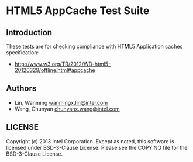 # HTML5 AppCache Test Suite

## Introduction

These tests are for checking compliance with HTML5 Application caches specification:
* http://www.w3.org/TR/2012/WD-html5-20120329/offline.html#appcache

## Authors

* Lin, Wanming <wanmingx.lin@intel.com>
* Wang, Chunyan <chunyanx.wang@intel.com>

## LICENSE

Copyright (c) 2013 Intel Corporation.
Except as noted, this software is licensed under BSD-3-Clause License.
Please see the COPYING file for the BSD-3-Clause License.
